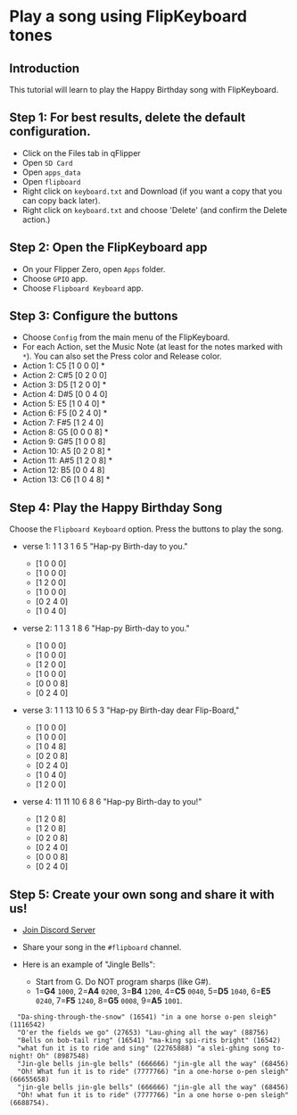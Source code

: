 # Play a song using FlipKeyboard tones

## Introduction

This tutorial will learn to play the Happy Birthday song with FlipKeyboard.

## Step 1: For best results, delete the default configuration.

- Click on the Files tab in qFlipper
- Open `SD Card`
- Open `apps_data`
- Open `flipboard`
- Right click on `keyboard.txt` and Download (if you want a copy that you can copy back later).
- Right click on `keyboard.txt` and choose 'Delete' (and confirm the Delete action.)

## Step 2: Open the FlipKeyboard app

- On your Flipper Zero, open `Apps` folder.
- Choose `GPIO` app.
- Choose `Flipboard Keyboard` app.

## Step 3: Configure the buttons

- Choose `Config` from the main menu of the FlipKeyboard.
- For each Action, set the Music Note (at least for the notes marked with `*`).  You can also set the Press color and Release color.
- Action 1: C5     [1 0 0 0] *
- Action 2: C#5    [0 2 0 0]
- Action 3: D5     [1 2 0 0] *
- Action 4: D#5    [0 0 4 0]
- Action 5: E5     [1 0 4 0] *
- Action 6: F5     [0 2 4 0] *
- Action 7: F#5    [1 2 4 0]
- Action 8: G5     [0 0 0 8] *
- Action 9: G#5    [1 0 0 8]
- Action 10: A5    [0 2 0 8] *
- Action 11: A#5   [1 2 0 8] *
- Action 12: B5    [0 0 4 8]
- Action 13: C6    [1 0 4 8] *

## Step 4: Play the Happy Birthday Song

Choose the `Flipboard Keyboard` option.  Press the buttons to play the song.

- verse 1: 1 1 3 1 6 5  "Hap-py Birth-day to you."
  - [1 0 0 0]
  - [1 0 0 0]
  - [1 2 0 0]
  - [1 0 0 0]
  - [0 2 4 0]
  - [1 0 4 0]

- verse 2: 1 1 3 1 8 6  "Hap-py Birth-day to you."
  - [1 0 0 0]
  - [1 0 0 0]
  - [1 2 0 0]
  - [1 0 0 0]
  - [0 0 0 8]
  - [0 2 4 0]

- verse 3: 1 1 13 10 6 5 3  "Hap-py Birth-day dear Flip-Board,"
  - [1 0 0 0]
  - [1 0 0 0]
  - [1 0 4 8]
  - [0 2 0 8]
  - [0 2 4 0]
  - [1 0 4 0]
  - [1 2 0 0]

- verse 4: 11 11 10 6 8 6  "Hap-py Birth-day to you!"
  - [1 2 0 8]
  - [1 2 0 8]
  - [0 2 0 8]
  - [0 2 4 0]
  - [0 0 0 8]
  - [0 2 4 0]

## Step 5: Create your own song and share it with us!

- [Join Discord Server](https://discord.gg/H89Jzjty6m)

- Share your song in the `#flipboard` channel.

- Here is an example of "Jingle Bells":

  - Start from G. Do NOT program sharps (like G#).
  - 1=**G4** `1000`, 2=**A4** `0200`, 3=**B4** `1200`, 4=**C5** `0040`, 5=**D5** `1040`, 6=**E5** `0240`, 7=**F5** `1240`, 8=**G5** `0008`, 9=**A5** `1001`.

```
  "Da-shing-through-the-snow" (16541) "in a one horse o-pen sleigh" (1116542) 
  "O'er the fields we go" (27653) "Lau-ghing all the way" (88756) 
  "Bells on bob-tail ring" (16541) "ma-king spi-rits bright" (16542) 
  "what fun it is to ride and sing" (22765888) "a slei-ghing song to-night! Oh" (8987548) 
  "Jin-gle bells jin-gle bells" (666666) "jin-gle all the way" (68456) 
  "Oh! What fun it is to ride" (7777766) "in a one-horse o-pen sleigh" (66655658) 
  "jin-gle bells jin-gle bells" (666666) "jin-gle all the way" (68456) 
  "Oh! what fun it is to ride" (7777766) "in a one horse o-pen sleigh" (6688754).
```
